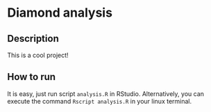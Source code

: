 # Diamond analysis

## Description
This is a cool project!

## How to run
It is easy, just run script `analysis.R` in RStudio. Alternatively, you can execute the command `Rscript analysis.R` in your linux terminal.
